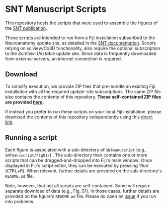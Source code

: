 # SNT Manuscript Scripts

This repository hosts the scripts that were used to assemble the figures of the [SNT publication](https://doi.org/10.1101/2020.07.13.179325).

These scripts are intended to run from a Fiji installation subscribed to the Neuroanatomy update site, as detailed in the [SNT documentation](https://imagej.net/SNT#Installation). Scripts relying on sciview/Cx3D functionality, also require the optional subscription to the *SciView-Unstable* update site. Since data is frequently downloaded from external servers, an internet connection is required.



## Download

To simplify execution, we provide ZIP files that pre-bundle an existing Fiji installation with all the required update-site subscriptions. The same ZIP file also contains the contents of this repository. **These self-contained ZIP files are provided [here](https://github.com/morphonets/SNTmanuscript/releases).** 

If instead you prefer to run these scripts on your local Fiji installation, please download the contents of this repository independently using this [direct link](https://github.com/morphonets/SNTmanuscript/archive/master.zip).



## Running a script

Each figure is associated with a sub-directory of `SNTmanuscript` (e.g., `SNTmanuscript/Fig01/`) . The sub-directory then contains one or more scripts that can be dragged-and-dropped into Fiji's main window: Once displayed in Fiji's script editor, they can be executed by pressing 'Run' (<kbd>CTRL</kbd>+<kbd>R</kbd>). When relevant, further details are provided on the sub-directory's `README.md` file.

Note, however, that not all scripts are self-contained. Some will require separate download of data (e.g., Fig. S1). In those cases, further details are provided on the figure's `README.md` file. Please do open an [issue](https://github.com/morphonets/SNTmanuscript/issues) if you run into problems.